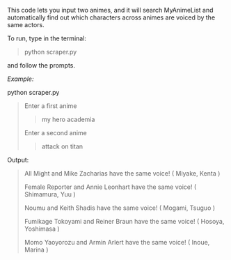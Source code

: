 This code lets you input two animes, and it will search MyAnimeList and
automatically find out which characters across animes are voiced by the
same actors.

To run, type in the terminal:

> python scraper.py 

and follow the prompts.

*Example:*

python scraper.py

> Enter a first anime
> > my hero academia
> 
> Enter a second anime
> > attack on titan

Output:
> All Might and Mike Zacharias  have the same voice! ( Miyake, Kenta )
> 
> Female Reporter and Annie Leonhart  have the same voice! ( Shimamura, Yuu )
> 
> Noumu and Keith Shadis  have the same voice! ( Mogami, Tsuguo )
> 
> Fumikage Tokoyami  and  Reiner Braun  have the same voice! ( Hosoya, Yoshimasa )
> 
> Momo Yaoyorozu  and  Armin Arlert  have the same voice! ( Inoue, Marina )
